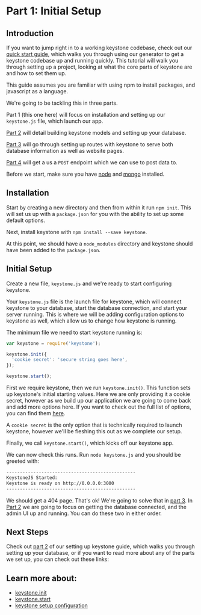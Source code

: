 # Part 1: Initial Setup

## Introduction

If you want to jump right in to a working keystone codebase, check out our [quick start guide](/getting-started/yo-generator), which walks you through using our generator to get a keystone codebase up and running quickly. This tutorial will walk you through setting up a project, looking at what the core parts of keystone are and how to set them up.

This guide assumes you are familiar with using npm to install packages, and javascript as a language.

We're going to be tackling this in three parts.

Part 1 (this one here) will focus on installation and setting up our `keystone.js` file, which launch our app.

[Part 2](/getting-started/setting-up/part-2) will detail building keystone models and setting up your database.

[Part 3](/getting-started/setting-up/part-3) will go through setting up routes with keystone to serve both database information as well as website pages.

[Part 4](/getting-started/setting-up/part-4) will get a us a `POST` endpoint which we can use to post data to.

Before we start, make sure you have [node](nodejs.org) and [mongo](https://www.mongodb.com/download-center?jmp=nav#community) installed.

## Installation
Start by creating a new directory and then from within it run `npm init`. This will set us up with a `package.json` for you with the ability to set up some default options.

Next, install keystone with `npm install --save keystone`.

At this point, we should have a `node_modules` directory and keystone should have been added to the `package.json`.

##  Initial Setup

Create a new file, `keystone.js` and we're ready to start configuring keystone.

Your `keystone.js` file is the launch file for keystone, which will connect keystone to your database, start the database connection, and start your server running. This is where we will be adding configuration options to keystone as well, which allow us to change how keystone is running.

The minimum file we need to start keystone running is:

```javascript
var keystone = require('keystone');

keystone.init({
  'cookie secret': 'secure string goes here',
});

keystone.start();
```

First we require keystone, then we run `keystone.init()`. This function sets up keystone's initial starting values. Here we are only providing it a cookie secret, however as we build up our application we are going to come back and add more options here. If you want to check out the full list of options, you can find them [here](/documentation/configuration).

A `cookie secret` is the only option that is technically required to launch keystone, however we'll be fleshing this out as we complete our setup.

Finally, we call `keystone.start()`, which kicks off our keystone app.

We can now check this runs. Run `node keystone.js` and you should be greeted with:

```sh
------------------------------------------------
KeystoneJS Started:
Keystone is ready on http://0.0.0.0:3000
------------------------------------------------
```

We should get a 404 page. That's ok! We're going to solve that in [part 3](/getting-started/setting-up/part-3). In [Part 2](/getting-started/setting-up/part-2) we are going to focus on getting the database connected, and the admin UI up and running. You can do these two in either order.

## Next Steps
Check out [part 2](/getting-started/setting-up/part-2) of our setting up keystone guide, which walks you through setting up your database, or if you want to read more about any of the parts we set up, you can check out these links:


## Learn more about:

- [keystone.init](/api/methods/init)
- [keystone.start](/api/methods/start)
- [keystone setup configuration](/documentation/configuration)

